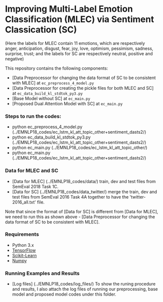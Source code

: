 # Improving Multi-Label Emotion Classification (MLEC) via Sentiment Classication (SC)

(Here the labels for MLEC contain 11 emotions, which are respectively anger, anticipation, disgust, fear, joy, love, optimism, pessimism, sadness, surprise, trust;
and the labels for SC are respectively neutral, positive and negative)

This repository contains the following components:
[](../SemEval2018_EC_github/)

- [Data Preprocessor for changing the data format of SC to be consistent with MLEC] at `ec_preprocess_4_model.py`
- [Data Preprocessor for creating the pickle files for both MLEC and SC] at `ec_data_build_kl_stdtok_py3.py`
- [Base Model without SC] at `ec_main.py`
- [Proposed Dual Attention Model with SC] at `ec_main.py`


### Steps to run the codes:
- python ec_preprocess_4_model.py (../EMNLP18_codes/ec_lstm_kl_att_topic_other+sentiment_dasts2/)
- python ec_data_build_kl_stdtok_py3.py (../EMNLP18_codes/ec_lstm_kl_att_topic_other+sentiment_dasts2/)
- python ec_main.py (../EMNLP18_codes/ec_lstm_kl_att_topic_other/)
- python ec_main.py (../EMNLP18_codes/ec_lstm_kl_att_topic_other+sentiment_dasts2/)

### Data for MLEC and SC
- [Data for MLEC] (../EMNLP18_codes/data/) train, dev and test files from SemEval 2018 Task 1C.
- [Data for SC] (../EMNLP18_codes/data_twitter/) merge the train, dev and test files from SemEval 2016 Task 4A together to have the 'twitter-2016_all.txt' file.

Note that since the format of [Data for SC] is different from [Data for MLEC], we need to run this as shown above - [Data Preprocessor for changing the data format of SC to be consistent with MLEC].


### Requirements

- Python 3.x
- [TensorFlow](https://www.tensorflow.org)
- [Scikit-Learn](http://scikit-learn.org/stable/index.html)
- [Numpy](http://www.numpy.org/)

### Running Examples and Results

- [Log files] (../EMNLP18_codes/log_files/) To show the runing procedure and results, I also attach the log files of running our preprocessing, base model and proposed model codes under this folder.

